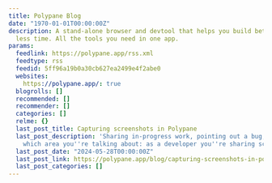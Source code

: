 ```yaml
---
title: Polypane Blog
date: "1970-01-01T00:00:00Z"
description: A stand-alone browser and devtool that helps you build better sites in
  less time. All the tools you need in one app.
params:
  feedlink: https://polypane.app/rss.xml
  feedtype: rss
  feedid: 5ff96a19b0a30cb627ea2499e4f2abe0
  websites:
    https://polypane.app/: true
  blogrolls: []
  recommended: []
  recommender: []
  categories: []
  relme: {}
  last_post_title: Capturing screenshots in Polypane
  last_post_description: 'Sharing in-progress work, pointing out a bug, or clarifying
    which area you''re talking about: as a developer you''re sharing screenshots all…'
  last_post_date: "2024-05-28T00:00:00Z"
  last_post_link: https://polypane.app/blog/capturing-screenshots-in-polypane/
  last_post_categories: []
---
```

